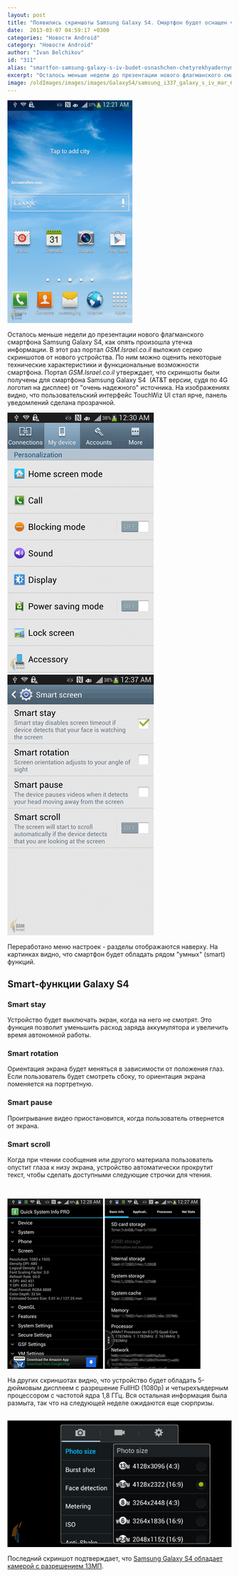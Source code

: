 ```yaml
---
layout: post
title: "Появились скриншоты Samsung Galaxy S4. Смартфон будет оснащен четырехядерным процессором и большим количеством умных функций"
date:  2013-03-07 04:59:17 +0300
categories: "Новости Android"
category: "Новости Android"
author: "Ivan Belchikov"
id: "311"
alias: "smartfon-samsung-galaxy-s-iv-budet-osnashchen-chetyrekhyadernym-protsessorom-i-bolshim-kolichestvom-umnykh-funktsij"
excerpt: "Осталось меньше недели до презентации нового флагманского смартфона Samsung Galaxy S4, как опять произошла утечка информации. В этот раз портал <em>GSM.Israel.co.il</em> выложил серию скриншотов от нового устройства. По ним можно оценить некоторые технические характеристики и функциональные возможности смартфона."
image: /oldImages/images/images/GalaxyS4/samsung_i337_galaxy_s_iv_mar_6_2013_10_30_37.png
---
```

<img src="/oldImages/images/images/GalaxyS4/samsung_i337_galaxy_s_iv_mar_6_2013_10_30_37.png" alt="Скриншот Galaxy S4" >

Осталось меньше недели до презентации нового флагманского смартфона Samsung Galaxy S4, как опять произошла утечка информации. В этот раз портал <em>GSM.Israel.co.il</em> выложил серию скриншотов от нового устройства. По ним можно оценить некоторые технические характеристики и функциональные возможности смартфона.
Портал <em>GSM.Israel.co.il </em>утверждает, что скриншоты были получены для смартфона Samsung Galaxy S4  (AT&amp;T версии, судя по 4G логотип на дисплее) от "очень надежного" источника. На изображениях видно, что пользовательский интерфейс TouchWiz UI стал ярче, панель уведомлений сделана прозрачной.

<img src="/oldImages/images/images/GalaxyS4/nexusae0_17_thumb1.png" alt="Меню настроек Galaxy S4" > <img src="/oldImages/images/images/GalaxyS4/nexusae0_3_thumb2.png" alt="Меню настроек Galaxy S IV" >  

Переработано меню настроек - разделы отображаются наверху. На картинках видно, что смартфон будет обладать рядом "умных" (smart) функций.

<h2>Smart-функции Galaxy S4</h2>
<h3>Smart stay</h3>
Устройство будет выключать экран, когда на него не смотрят. Это функция позволит уменьшить расход заряда аккумулятора и увеличить время автономной работы.

<h3>Smart rotation</h3>
Ориентация экрана будет меняться в зависимости от положения глаз. Если пользователь будет смотреть сбоку, то ориентация экрана поменяется на портретную.

<h3>Smart pause</h3>
Проигрывание видео приостановится, когда пользователь отвернется от экрана.

<h3>Smart scroll</h3>
Когда при чтении сообщения или другого материала пользователь опустит глаза к низу экрана, устройство автоматически прокрутит текст, чтобы сделать доступными следующие строчки для чтения.

 

<img src="/oldImages/images/images/GalaxyS4/nexusae0_2_thumb3.png" alt="Характеристики Galaxy S4" > <img src="/oldImages/images/images/GalaxyS4/nexusae0_1_thumb7.png" alt="Характеристики Galaxy S IV" >

На других скриншотах видно, что устройство будет обладать 5-дюймовым дисплеем с разрешение FullHD (1080p) и четырехъядерным процессором с частотой ядра 1,8 ГГц. Вся остальная информация была размыта, так что на следующей неделе ожидаются еще сюрпризы.

 <img src="/oldImages/images/images/GalaxyS4/nexusae0_19_thumb.png" alt="Камера Galaxy S4" >

Последний скриншот подтверждает, что <a href="index.php?option=com_content&amp;view=article&amp;id=307&amp;catid=8&amp;Itemid=102">Samsung Galaxy S4 обладает камерой с разрешением 13МП</a>.
